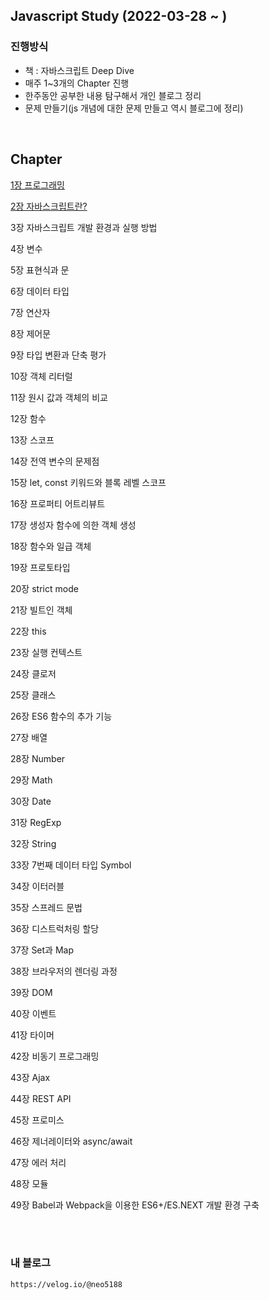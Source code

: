 ## Javascript Study (2022-03-28 ~ )
### 진행방식
* 책 : 자바스크립트 Deep Dive
* 매주 1~3개의 Chapter 진행
* 한주동안 공부한 내용 탐구해서 개인 블로그 정리
* 문제 만들기(js 개념에 대한 문제 만들고 역시 블로그에 정리)

<br>


## Chapter 
[1장 프로그래밍](https://velog.io/@neo5188/%EB%AA%A8%EB%8D%98-%EC%9E%90%EB%B0%94%EC%8A%A4%ED%81%AC%EB%A6%BD%ED%8A%B8-Deep-Dive-1%EC%9E%A5-%ED%94%84%EB%A1%9C%EA%B7%B8%EB%9E%98%EB%B0%8D)

[2장 자바스크립트란?](https://velog.io/@neo5188/%EB%AA%A8%EB%8D%98-%EC%9E%90%EB%B0%94%EC%8A%A4%ED%81%AC%EB%A6%BD%ED%8A%B8-Deep-Dive-2%EC%9E%A5-%EC%9E%90%EB%B0%94%EC%8A%A4%ED%81%AC%EB%A6%BD%ED%8A%B8%EB%9E%80)

3장 자바스크립트 개발 환경과 실행 방법

4장 변수

5장 표현식과 문

6장 데이터 타입

7장 연산자

8장 제어문

9장 타입 변환과 단축 평가

10장 객체 리터럴

11장 원시 값과 객체의 비교

12장 함수

13장 스코프

14장 전역 변수의 문제점

15장 let, const 키워드와 블록 레벨 스코프

16장 프로퍼티 어트리뷰트

17장 생성자 함수에 의한 객체 생성

18장 함수와 일급 객체

19장 프로토타입

20장 strict mode

21장 빌트인 객체

22장 this

23장 실행 컨텍스트

24장 클로저

25장 클래스

26장 ES6 함수의 추가 기능

27장 배열

28장 Number

29장 Math

30장 Date

31장 RegExp

32장 String

33장 7번째 데이터 타입 Symbol

34장 이터러블

35장 스프레드 문법

36장 디스트럭처링 할당

37장 Set과 Map

38장 브라우저의 렌더링 과정

39장 DOM

40장 이벤트

41장 타이머

42장 비동기 프로그래밍

43장 Ajax

44장 REST API

45장 프로미스

46장 제너레이터와 async/await

47장 에러 처리

48장 모듈 

49장 Babel과 Webpack을 이용한 ES6+/ES.NEXT 개발 환경 구축


<br><br>


### 내 블로그 
```
https://velog.io/@neo5188
```
